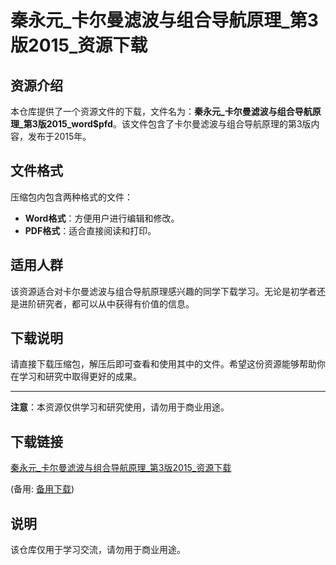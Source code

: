 # 秦永元_卡尔曼滤波与组合导航原理_第3版2015_资源下载

## 资源介绍

本仓库提供了一个资源文件的下载，文件名为：**秦永元_卡尔曼滤波与组合导航原理_第3版2015_word$pfd**。该文件包含了卡尔曼滤波与组合导航原理的第3版内容，发布于2015年。

## 文件格式

压缩包内包含两种格式的文件：
- **Word格式**：方便用户进行编辑和修改。
- **PDF格式**：适合直接阅读和打印。

## 适用人群

该资源适合对卡尔曼滤波与组合导航原理感兴趣的同学下载学习。无论是初学者还是进阶研究者，都可以从中获得有价值的信息。

## 下载说明

请直接下载压缩包，解压后即可查看和使用其中的文件。希望这份资源能够帮助你在学习和研究中取得更好的成果。

---

**注意**：本资源仅供学习和研究使用，请勿用于商业用途。

## 下载链接
[秦永元_卡尔曼滤波与组合导航原理_第3版2015_资源下载](https://pan.quark.cn/s/1a1af1e47692) 

(备用: [备用下载](https://pan.baidu.com/s/1GJRQ6E7DGtAOi9QkhrOWXw?pwd=1234))

## 说明

该仓库仅用于学习交流，请勿用于商业用途。
